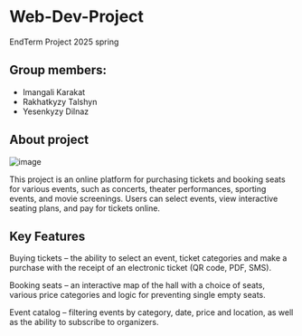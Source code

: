 # Web-Dev-Project
EndTerm Project 2025 spring
## Group members:
- Imangali Karakat
- Rakhatkyzy Talshyn
- Yesenkyzy Dilnaz
## About project

![image](https://github.com/user-attachments/assets/2f81f51a-5956-4059-895e-31ec9f828266)

This project is an online platform for purchasing tickets and booking seats for various events, such as concerts, theater performances, sporting events, and movie screenings. Users can select events, view interactive seating plans, and pay for tickets online.

## Key Features

Buying tickets – the ability to select an event, ticket categories and make a purchase with the receipt of an electronic ticket (QR code, PDF, SMS).

Booking seats – an interactive map of the hall with a choice of seats, various price categories and logic for preventing single empty seats.

Event catalog – filtering events by category, date, price and location, as well as the ability to subscribe to organizers.
